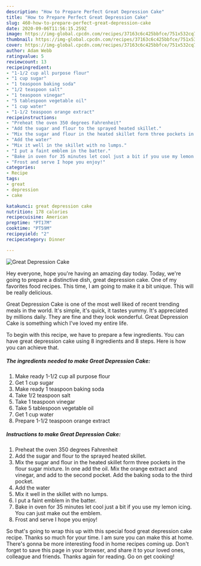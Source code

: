 ```yaml
---
description: "How to Prepare Perfect Great Depression Cake"
title: "How to Prepare Perfect Great Depression Cake"
slug: 460-how-to-prepare-perfect-great-depression-cake
date: 2020-09-06T11:56:15.259Z
image: https://img-global.cpcdn.com/recipes/37163c6c425bbfce/751x532cq70/great-depression-cake-recipe-main-photo.jpg
thumbnail: https://img-global.cpcdn.com/recipes/37163c6c425bbfce/751x532cq70/great-depression-cake-recipe-main-photo.jpg
cover: https://img-global.cpcdn.com/recipes/37163c6c425bbfce/751x532cq70/great-depression-cake-recipe-main-photo.jpg
author: Adam Webb
ratingvalue: 5
reviewcount: 13
recipeingredient:
- "1-1/2 cup all purpose flour"
- "1 cup sugar"
- "1 teaspoon baking soda"
- "1/2 teaspoon salt"
- "1 teaspoon vinegar"
- "5 tablespoon vegetable oil"
- "1 cup water"
- "1-1/2 teaspoon orange extract"
recipeinstructions:
- "Preheat the oven 350 degrees Fahrenheit"
- "Add the sugar and flour to the sprayed heated skillet."
- "Mix the sugar and flour in the heated skillet form three pockets in the flour sugar mixture. In one add the oil. Mix the orange extract and vinegar, and add to the second pocket. Add the baking soda to the third pocket."
- "Add the water"
- "Mix it well in the skillet with no lumps."
- "I put a faint emblem in the batter."
- "Bake in oven for 35 minutes let cool just a bit if you use my lemon icing. You can just make out the emblem."
- "Frost and serve I hope you enjoy!"
categories:
- Recipe
tags:
- great
- depression
- cake

katakunci: great depression cake 
nutrition: 178 calories
recipecuisine: American
preptime: "PT17M"
cooktime: "PT59M"
recipeyield: "2"
recipecategory: Dinner

---
```



![Great Depression Cake](https://img-global.cpcdn.com/recipes/37163c6c425bbfce/751x532cq70/great-depression-cake-recipe-main-photo.jpg)

Hey everyone, hope you're having an amazing day today. Today, we're going to prepare a distinctive dish, great depression cake. One of my favorites food recipes. This time, I am going to make it a bit unique. This will be really delicious.



Great Depression Cake is one of the most well liked of recent trending meals in the world. It's simple, it's quick, it tastes yummy. It's appreciated by millions daily. They are fine and they look wonderful. Great Depression Cake is something which I've loved my entire life.


To begin with this recipe, we have to prepare a few ingredients. You can have great depression cake using 8 ingredients and 8 steps. Here is how you can achieve that.

<!--inarticleads1-->

##### The ingredients needed to make Great Depression Cake:

1. Make ready 1-1/2 cup all purpose flour
1. Get 1 cup sugar
1. Make ready 1 teaspoon baking soda
1. Take 1/2 teaspoon salt
1. Take 1 teaspoon vinegar
1. Take 5 tablespoon vegetable oil
1. Get 1 cup water
1. Prepare 1-1/2 teaspoon orange extract




<!--inarticleads2-->

##### Instructions to make Great Depression Cake:

1. Preheat the oven 350 degrees Fahrenheit
1. Add the sugar and flour to the sprayed heated skillet.
1. Mix the sugar and flour in the heated skillet form three pockets in the flour sugar mixture. In one add the oil. Mix the orange extract and vinegar, and add to the second pocket. Add the baking soda to the third pocket.
1. Add the water
1. Mix it well in the skillet with no lumps.
1. I put a faint emblem in the batter.
1. Bake in oven for 35 minutes let cool just a bit if you use my lemon icing. You can just make out the emblem.
1. Frost and serve I hope you enjoy!




So that's going to wrap this up with this special food great depression cake recipe. Thanks so much for your time. I am sure you can make this at home. There's gonna be more interesting food in home recipes coming up. Don't forget to save this page in your browser, and share it to your loved ones, colleague and friends. Thanks again for reading. Go on get cooking!
